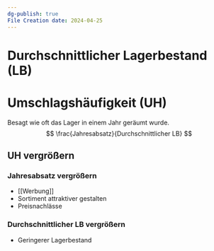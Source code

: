 ```yaml
---
dg-publish: true
File Creation date: 2024-04-25
---
```

# Durchschnittlicher Lagerbestand (LB)
# Umschlagshäufigkeit (UH)
Besagt wie oft das Lager in einem Jahr geräumt wurde.
$$
\frac{Jahresabsatz}{Durchschnittlicher LB}
$$
## UH vergrößern
### Jahresabsatz vergrößern
- [[Werbung]] 
- Sortiment attraktiver gestalten
- Preisnachlässe 
### Durchschnittlicher LB vergrößern
- Geringerer Lagerbestand